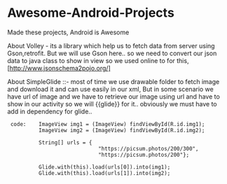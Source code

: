 # Awesome-Android-Projects
Made these projects, Android is Awesome

About Volley - 
its a library which help us to fetch data from server using Gson,retrofit.
 But we will use Gson here.. 
 so we need to convert  our json data to java class to show in view so we used online to for this, [http://www.jsonschema2pojo.org/]
 
About SimpleGlide ::- most of time we use drawable folder to fetch image and download it and can use easily in our xml, But in some scenario we have url of image and we have to retrieve our image using url and have to show in our activity so we will {{glide}} for it..
          obviously we must have to add in dependency for glide..
     
     code:    ImageView img1 = (ImageView) findViewById(R.id.img1);
              ImageView img2 = (ImageView) findViewById(R.id.img2);

              String[] urls = {
                                 "https://picsum.photos/200/300",
                                 "https://picsum.photos/200"};
                                 
              Glide.with(this).load(urls[0]).into(img1);
              Glide.with(this).load(urls[1]).into(img2);
